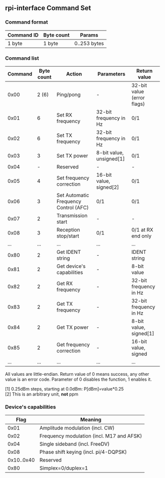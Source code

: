 ## rpi-interface Command Set

### Command format

| Command ID | Byte count | Params       |
|------------|------------|--------------|
| 1 byte     | 1 byte     | 0..253 bytes |

### Command list

| Command | Byte count | Action                                | Parameters                | Return value               |
|---------|------------|---------------------------------------|---------------------------|----------------------------|
| 0x00    | 2 (6)      | Ping/pong                             | -                         | 32-bit value (error flags) |
| 0x01    | 6          | Set RX frequency                      | 32-bit frequency in Hz    | 0/1                        |
| 0x02    | 6          | Set TX frequency                      | 32-bit frequency in Hz    | 0/1                        |
| 0x03    | 3          | Set TX power                          | 8-bit value, unsigned[1]  | 0/1                        |
| 0x04    | -          | Reserved                              | -                         | -                          |
| 0x05    | 4          | Set frequency correction              | 16-bit value, signed[2]   | 0/1                        |
| 0x06    | 3          | Set Automatic Frequency Control (AFC) | 0/1                       | 0/1                        |
| 0x07    | 2          | Transmission start                    | -                         | -                          |
| 0x08    | 3          | Reception stop/start                  | 0/1                       | 0/1 at RX end only         |
| ...     | ...        | ...                                   | ...                       | ...                        |
| 0x80    | 2          | Get IDENT string                      | -                         | IDENT string               |
| 0x81    | 2          | Get device's capabilities             | -                         | 8-bit value                |
| 0x82    | 2          | Get RX frequency                      | -                         | 32-bit frequency in Hz     |
| 0x83    | 2          | Get TX frequency                      | -                         | 32-bit frequency in Hz     |
| 0x84    | 2          | Get TX power                          | -                         | 8-bit value, signed[1]     |
| 0x85    | 2          | Get frequency correction              | -                         | 16-bit value, signed       |
| ...     | ...        | ...                                   | ...                       | ...                        |

All values are little-endian. Return value of 0 means success, any other value is an error code.
Parameter of 0 disables the function, 1 enables it.

[1] 0.25dBm steps, starting at 0.0dBm: P[dBm]=value*0.25<br>
[2] This is an arbitrary unit, **not** ppm<br>

### Device's capabilities

| Flag       | Meaning                                     |
|------------|---------------------------------------------|
| 0x01       | Amplitude modulation (incl. CW)             |
| 0x02       | Frequency modulation (incl. M17 and AFSK)   |
| 0x04       | Single sideband (incl. FreeDV)              |
| 0x08       | Phase shift keying (incl. pi/4-DQPSK)       |
| 0x10..0x40 | Reserved                                    |
| 0x80       | Simplex=0/duplex=1                          |
